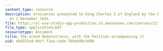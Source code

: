 ```yaml
---
content_type: resource
description: Greivances presented to King Charles I of England by the English Parliament
  on 1 December 1641.
file: https://ol-ocw-studio-app-production.s3.amazonaws.com/courses/21l-016-learning-from-the-past-drama-science-performance-spring-2009/4b9252ed04cff1eacbde769a099c3d90_MIT21L_016s09_read15_remonstrance.pdf
file_type: application/pdf
resourcetype: Document
title: The Grand Remonstrance, with the Petition accompanying it
uid: 4b9252ed-04cf-f1ea-cbde-769a099c3d90
---
```


